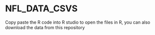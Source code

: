 # NFL_DATA_CSVS
Copy paste the R code into R studio to open the files in R, you can also download the data from this repository
